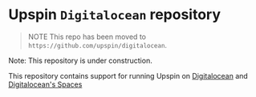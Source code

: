# Upspin `Digitalocean` repository

> NOTE This repo has been moved to `https://github.com/upspin/digitalocean`.

Note: This repository is under construction.

This repository contains support for running Upspin on
[Digitalocean](https://digitalocean.com) and [Digitalocean's Spaces](https://www.digitalocean.com/products/spaces)
